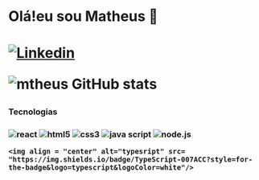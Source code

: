 <h1> Olá!eu sou Matheus 👋<h1/> 

[![Linkedin](https://img.shields.io/badge/LinkedIn-0077B5?style=for-the-badge&logo=linkedin&logoColor=white)](https://www.linkedin.com/in/matheussouzasantoss/)
  
![mtheus GitHub stats](https://github-readme-stats.vercel.app/api?username=matheus1810&show_icons=true&theme=radical)
  
  <h3> Tecnologias<h3/>
    

   <div style="display :inline_block">
    <img align = "center" alt="react" src= "https://img.shields.io/badge/React-20232A?style=for-the-badge&logo=react&logoColor=61DAFB"/>
   
  <img align = "center" alt="html5" src= "https://img.shields.io/badge/HTML-239120?style=for-the-badge&logo=html5&logoColor=white"/>
   
  <img align = "center" alt="css3" src= "	https://img.shields.io/badge/CSS-239120?&style=for-the-badge&logo=css3&logoColor=white"/>
  
  <img align = "center" alt="java script" src= "	https://img.shields.io/badge/CSS-239120?&style=for-the-badge&logo=css3&logoColor=white"/>
   
   <img align = "center" alt="node.js" src= "	https://img.shields.io/badge/Node.js-43853D?style=for-the-badge&logo=node.js&logoColor=white"/>
   
    <img align = "center" alt="typesript" src= "https://img.shields.io/badge/TypeScript-007ACC?style=for-the-badge&logo=typescript&logoColor=white"/>
  
 
</div>
